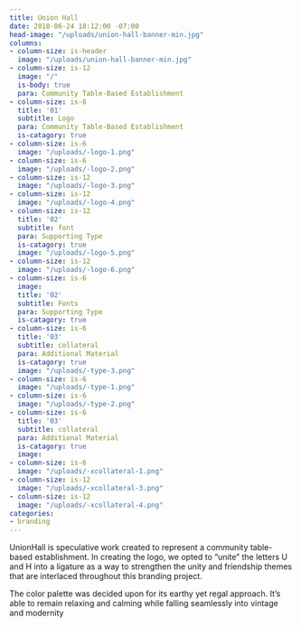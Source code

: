 ```yaml
---
title: Union Hall
date: 2018-06-24 18:12:00 -07:00
head-image: "/uploads/union-hall-banner-min.jpg"
columns:
- column-size: is-header
  image: "/uploads/union-hall-banner-min.jpg"
- column-size: is-12
  image: "/"
  is-body: true
  para: Community Table-Based Establishment
- column-size: is-6
  title: '01'
  subtitle: Logo
  para: Community Table-Based Establishment
  is-catagory: true
- column-size: is-6
  image: "/uploads/-logo-1.png"
- column-size: is-6
  image: "/uploads/-logo-2.png"
- column-size: is-12
  image: "/uploads/-logo-3.png"
- column-size: is-12
  image: "/uploads/-logo-4.png"
- column-size: is-12
  title: '02'
  subtitle: font
  para: Supporting Type
  is-catagory: true
  image: "/uploads/-logo-5.png"
- column-size: is-12
  image: "/uploads/-logo-6.png"
- column-size: is-6
  image: 
  title: '02'
  subtitle: Fonts
  para: Supporting Type
  is-catagory: true
- column-size: is-6
  title: '03'
  subtitle: collateral
  para: Additional Material
  is-catagory: true
  image: "/uploads/-type-3.png"
- column-size: is-6
  image: "/uploads/-type-1.png"
- column-size: is-6
  image: "/uploads/-type-2.png"
- column-size: is-6
  title: '03'
  subtitle: collateral
  para: Additional Material
  is-catagory: true
  image: 
- column-size: is-6
  image: "/uploads/-xcollateral-1.png"
- column-size: is-12
  image: "/uploads/-xcollateral-3.png"
- column-size: is-12
  image: "/uploads/-xcollateral-4.png"
categories:
- branding
---
```


UnionHall is speculative work created to represent a community table-based establishment. In creating the logo, we opted to “unite” the letters U and H into a ligature as a way to strengthen the unity and friendship themes that are interlaced throughout this branding project. 

The color palette was decided upon for its earthy yet regal approach. It’s able to remain relaxing and calming while falling seamlessly into vintage and modernity 